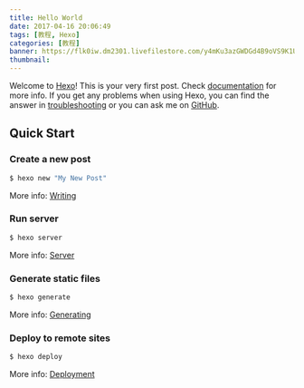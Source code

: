 ```yaml
---
title: Hello World
date: 2017-04-16 20:06:49
tags: [教程, Hexo]
categories: [教程]
banner: https://flk0iw.dm2301.livefilestore.com/y4mKu3azGWDGd4B9oVS9K1Uvls5C-zjR0t58CCKrKcK6cel2flqkC5WdwWzxkBF9y0UvMvKpbVxPf8dWh3nALm4UDfjgRSmk2amIrm5UvAqK9_YXdkfWlxSgLEpxyUk-bRRDHI7yk2NjFKs62L9kpWZc_j9MwRFgE9p08he5oevMwLD1TAEAAATyV_0Eu4I8kKKT-FSqkBfXQapUVumZqV6WQ?width=1920&height=872&cropmode=none
thumbnail:
---
```

Welcome to [Hexo](https://hexo.io/)! This is your very first post. Check [documentation](https://hexo.io/docs/) for more info. If you get any problems when using Hexo, you can find the answer in [troubleshooting](https://hexo.io/docs/troubleshooting.html) or you can ask me on [GitHub](https://github.com/hexojs/hexo/issues).

## Quick Start

### Create a new post

``` bash
$ hexo new "My New Post"
```

More info: [Writing](https://hexo.io/docs/writing.html)
<!--more-->
### Run server

``` bash
$ hexo server
```

More info: [Server](https://hexo.io/docs/server.html)

### Generate static files

``` bash
$ hexo generate
```

More info: [Generating](https://hexo.io/docs/generating.html)

### Deploy to remote sites

``` bash
$ hexo deploy
```

More info: [Deployment](https://hexo.io/docs/deployment.html)
